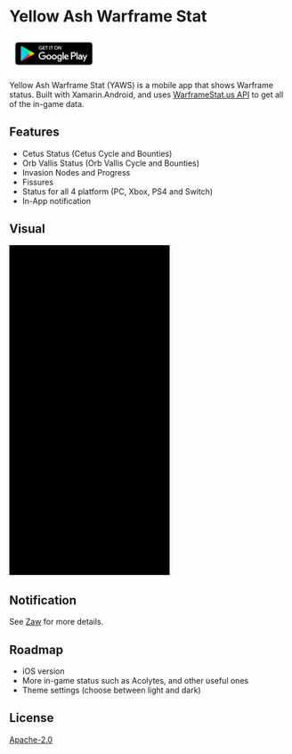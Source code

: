 # Yellow Ash Warframe Stat

[<img src="docs/images/google-play-badge.png" width="160px">](https://play.google.com/store/apps/details?id=io.github.jonech.yaws.droid)


Yellow Ash Warframe Stat (YAWS) is a mobile app that shows Warframe status. Built with Xamarin.Android, and uses [WarframeStat.us API](https://docs.warframestat.us/) to get all of the in-game data.

## Features
- Cetus Status (Cetus Cycle and Bounties)
- Orb Vallis Status (Orb Vallis Cycle and Bounties)
- Invasion Nodes and Progress
- Fissures
- Status for all 4 platform (PC, Xbox, PS4 and Switch)
- In-App notification

## Visual
![screen_recording](docs/gifs/v0_screen_recording.gif)

## Notification
See [Zaw](Zaw/README.md) for more details.

## Roadmap
- iOS version
- More in-game status such as Acolytes, and other useful ones
- Theme settings (choose between light and dark)

## License
[Apache-2.0](https://www.apache.org/licenses/LICENSE-2.0)
